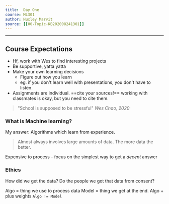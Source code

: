 ```yaml
---
title:  Day One 
course: ML301 
author: Huxley Marvit
source: [[00-Topic-KB202008241301]]
---
```


---

## Course Expectations
- Hf, work with Wes to find interesting projects
- Be supportive, yatta yatta 
- Make your own learning decisions 
	-	Figure out how you learn 
	- eg. if you don't learn well with presentations, you don't have to listen. 
- Assignments are individual. ==cite your sources!== working with classmates is okay, but you need to cite them.   
> "School is supposed to be stressful"
 *Wes Chao, 2020*


### What is Machine learning?

My answer: Algorithms which learn from experience. 

> Almost always involves large amounts of data. The more data the better. 

Expensive to process - focus on the simplest way to get a *decent* answer

### Ethics

How did we get the data? 
Do the people we got that data from consent?


Algo = thing we use to process data
Model = thing we get at the end. Algo + plus weights 
`Algo != Model`











